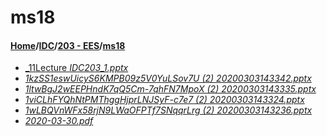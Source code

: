# ms18
#### [Home](../../..)\/[IDC](../..)\/[203 - EES](..)\/[ms18]()
- [_11Lecture _IDC203_1.pptx_](11Lecture%20_IDC203_1.pptx)
- [_1kzSS1eswUicyS6KMPB09z5V0YuLSov7U (2) 20200303143342.pptx_](1kzSS1eswUicyS6KMPB09z5V0YuLSov7U%20(2)%2020200303143342.pptx)
- [_1ltwBgJ2wEEPHndK7qQ5Cm-7qhFN7MpoX (2) 20200303143335.pptx_](1ltwBgJ2wEEPHndK7qQ5Cm-7qhFN7MpoX%20(2)%2020200303143335.pptx)
- [_1viCLhFYQhNtPMThggHjprLNJSyF-c7e7 (2) 20200303143324.pptx_](1viCLhFYQhNtPMThggHjprLNJSyF-c7e7%20(2)%2020200303143324.pptx)
- [_1wLBQVnWFx58rjN9LWaOFPTf7SNqqrLrg (2) 20200303143236.pptx_](1wLBQVnWFx58rjN9LWaOFPTf7SNqqrLrg%20(2)%2020200303143236.pptx)
- [_2020-03-30.pdf_](2020-03-30.pdf)
